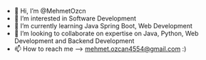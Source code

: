 - 👋 Hi, I’m @MehmetOzcn
- 👀 I’m interested in Software Development
- 🌱 I’m currently learning Java Spring Boot, Web Development
- 💞️ I’m looking to collaborate on expertise on Java, Python, Web Development and Backend Development
- 📫 How to reach me --> mehmet.ozcan4554@gmail.com :)

<!---
MehmetOzcn/MehmetOzcn is a ✨ special ✨ repository because its `README.md` (this file) appears on your GitHub profile.
You can click the Preview link to take a look at your changes.
--->
